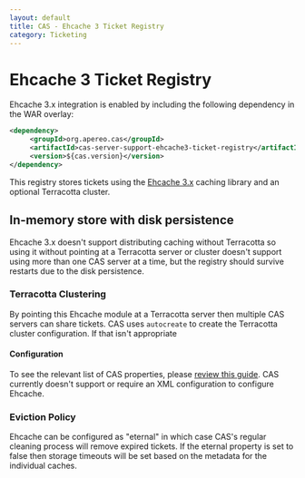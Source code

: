 ```yaml
---
layout: default
title: CAS - Ehcache 3 Ticket Registry
category: Ticketing
---
```


# Ehcache 3 Ticket Registry
Ehcache 3.x integration is enabled by including the following dependency in the WAR overlay:

```xml
<dependency>
     <groupId>org.apereo.cas</groupId>
     <artifactId>cas-server-support-ehcache3-ticket-registry</artifactId>
     <version>${cas.version}</version>
</dependency>
```

This registry stores tickets using the [Ehcache 3.x](http://ehcache.org/) caching library and an optional Terracotta cluster.

## In-memory store with disk persistence
Ehcache 3.x doesn't support distributing caching without Terracotta so using it without pointing at a Terracotta 
server or cluster doesn't support using more than one CAS server at a time, but the registry should survive restarts due 
to the disk persistence.

### Terracotta Clustering
By pointing this Ehcache module at a Terracotta server then multiple CAS servers can share tickets. CAS uses `autocreate` 
to create the Terracotta cluster configuration. If that isn't appropriate  

#### Configuration

To see the relevant list of CAS properties, please [review this guide](../configuration/Configuration-Properties.html#ehcache-3-ticket-registry).
CAS currently doesn't support or require an XML configuration to configure Ehcache. 

### Eviction Policy

Ehcache can be configured as "eternal" in which case CAS's regular cleaning process will remove expired tickets. If the 
eternal property is set to false then storage timeouts will be set based on the metadata for the individual caches.  
